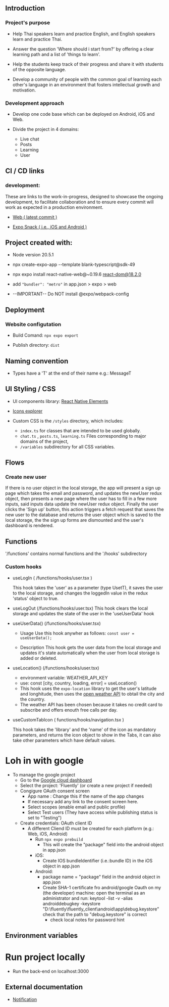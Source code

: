 ## Introduction

### Project's purpose 
-  Help Thai speakers learn and practice English, and English speakers learn and practice Thai.

- Answer the question 'Where should i start from?' by offering a clear learning path and a list of 'things to learn'.

-  Help the students keep track of their progress and share it with students of the opposite language.

-   Develop a community of people with the common goal of learning each other's language in an environment that fosters intellectual growth and motivation.

### Development approach
-  Develop one code base which can be deployed on Android, iOS and Web.

- Divide the project in 4 domains:
  -  Live chat
  -  Posts
  -  Learning
  -  User


## CI / CD links
### development: 
These are links to the work-in-progress, designed to showcase the ongoing development, to facilitate collaboration and to ensure every commit will work as expected in a production environment.

- [Web ( latest commit )](https://fluently-web.netlify.app/)

- [Expo Snack ( i.e., iOS and Android )](https://snack.expo.dev/@2gi3/fluently) 

## Project created with:
-  Node version 20.5.1

-  npx create-expo-app --template blank-typescript@sdk-49

-  npx expo install react-native-web@~0.19.6 react-dom@18.2.0

-  add `"bundler": "metro"` in app.json > expo > web

-  --IMPORTANT-- Do NOT install @expo/webpack-config

## Deployment
### Website configutation
-  Build Comand: `npx expo export`

-  Publish directory: `dist`

## Naming convention
- Types have a 'T' at the end of their name e.g.: MessageT

## UI Styling / CSS
- UI components library: [React Native Elements](https://reactnativeelements.com/)
- [Icons explorer](https://icons.expo.fyi/Index)

- Custom CSS is the `/styles` directory, 
which includes:
  -  `index.ts` for classes that are intended to be used globally.
  - `chat.ts` , `posts.ts`, `learning.ts` Files corresponding to major domains of the project, 
  - `/variables` subdirectory for all CSS variables.
 
## Flows
### Create new user
  If there is no user object in the local storage, the app will present a sign up page which takes the email and password, and updates the newUser redux object, then presents a new page where the user has to fill in a few more inputs, said inputs data update the newUser redux object.
  Finally the user clicks the 'Sign up' button, 
  this action triggers a fetch request that saves the new user to the database and returns the user object which is saved to the local storage, the the sign up forms are dismounted and the user's dashboard is rendered.


 ## Functions
 '/functions' contains normal functions and the '/hooks' subdirectory

 ### Custom hooks
 -  useLogIn ( /functions/hooks/user.tsx )

     This hook takes the 'user' as a parameter (type UsetT), it saves the user to the local storage, and changes the loggedIn value in the redux 'status' object to true.

-  useLogOut (/functions/hooks/user.tsx)
   This hook clears the local storage and updates the state of the user in the 'useUserData' hook

- useUserData() (/functions/hooks/user.tsx)

  - Usage 
    Use this hook anywher as follows: `const user = useUserData();`

  - Description
    This hook gets the user data from the local storage and updates it's state automatically when the user from local storage is added or deleted.

- useLocation() (/functions/hooks/user.tsx)
  - environment variable: WEATHER_API_KEY
  - use:     const [city, country, loading, error] = useLocation()
  - This hook uses the `expo-location` library to get the user's latitude and longhitude, then uses the [open weather API](https://openweathermap.org/api) to obtail the city and the country.
  -  The weather API has been chosen because it takes no credit card to subscribe and offers enouth free calls per day.

      
-  useCustomTabIcon ( functions/hooks/navigation.tsx )

     This hook takes the 'library' and the 'name' of the icon as mandatory parameters, and returns the icon object to show in the Tabs, it can also take other parameters which have default values.

# Loh in with google

- To manage the google project
  - Go to the [Google cloud dashboard](https://console.cloud.google.com/apis/dashboard)
  - Select the project: 'Fluently' (or create a new project if needed)
  - Congigure OAuth consent screen 
    - App name : Change this if the name of the app changes
    - If necessary add any link to the consent screen here.
    - Select scopes (enable email and public profile)
    - Select Test users (They have access while publishing status is set to "Testing")
  - Create credentials: OAuth client ID
    - A different Cliend ID must be created for each platform (e.g.: Web, iOS, Android)  
      - Run ```npx expo prebuild``` 
        - This will create the "package" field into the android object in app.json
      - iOS:
        - Create IOS bundleIdentifier (i.e.:bundle ID) in the iOS object in app.json
      - Android:  
        - package name = "package" field in the android object in app.json
        - Create SHA-1 certificate fro android/google Oauth on my (the developer) machine:
          open the terminal as an administrator and run:
          keytool -list -v -alias androiddebugkey -keystore "D:\fluently\fluently_client\android\app\debug.keystore"
          check that the path to "debug.keystore" is correct
            - check local notes for password hint


## Environment variables

# Run project locally

- Run the back-end on localhost:3000

## External documentation

- [Notification](https://developer.mozilla.org/en-US/docs/Web/API/Notification/Notification)